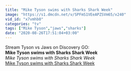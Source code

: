 ```yaml
---
title: "Mike Tyson swims with Sharks Shark Week"
image: "https://s1.dmcdn.net/v/SPFmS1VEeAPZSVm65/x240"
vid_id: "x7vmhb0"
categories: "tv"
tags: ["Mike Tyson","jaws","sharks"]
date: "2020-08-26T17:51:04+03:00"
---
```

Stream Tyson vs Jaws on Discovery GO:<br><b>Mike Tyson swims with Sharks Shark Week</b><br> <i>Mike Tyson swims with Sharks Shark Week</i><br> <u>Mike Tyson swims with Sharks Shark Week</u>
